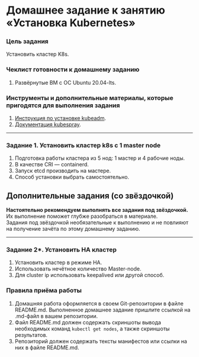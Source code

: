 # Домашнее задание к занятию «Установка Kubernetes» 

### Цель задания

Установить кластер K8s.

### Чеклист готовности к домашнему заданию

1. Развёрнутые ВМ с ОС Ubuntu 20.04-lts.


### Инструменты и дополнительные материалы, которые пригодятся для выполнения задания

1. [Инструкция по установке kubeadm](https://kubernetes.io/docs/setup/production-environment/tools/kubeadm/create-cluster-kubeadm/).
2. [Документация kubespray](https://kubespray.io/).

-----

### Задание 1. Установить кластер k8s с 1 master node

1. Подготовка работы кластера из 5 нод: 1 мастер и 4 рабочие ноды.
2. В качестве CRI — containerd.
3. Запуск etcd производить на мастере.
4. Способ установки выбрать самостоятельно.

## Дополнительные задания (со звёздочкой)

**Настоятельно рекомендуем выполнять все задания под звёздочкой.** Их выполнение поможет глубже разобраться в материале.   
Задания под звёздочкой необязательные к выполнению и не повлияют на получение зачёта по этому домашнему заданию. 

------
### Задание 2*. Установить HA кластер

1. Установить кластер в режиме HA.
2. Использовать нечётное количество Master-node.
3. Для cluster ip использовать keepalived или другой способ.

### Правила приёма работы

1. Домашняя работа оформляется в своем Git-репозитории в файле README.md. Выполненное домашнее задание пришлите ссылкой на .md-файл в вашем репозитории.
2. Файл README.md должен содержать скриншоты вывода необходимых команд `kubectl get nodes`, а также скриншоты результатов.
3. Репозиторий должен содержать тексты манифестов или ссылки на них в файле README.md.
